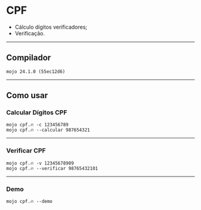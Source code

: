 # CPF

- Cálculo dígitos verificadores;
- Verificação.

---

## Compilador

```console
mojo 24.1.0 (55ec12d6)
```

---

## Como usar

### Calcular Dígitos CPF

```console
mojo cpf.🔥 -c 123456789
mojo cpf.🔥 --calcular 987654321
```

---

### Verificar CPF

```console
mojo cpf.🔥 -v 12345678909
mojo cpf.🔥 --verificar 98765432101
```

---

### Demo

```console
mojo cpf.🔥 --demo
```
